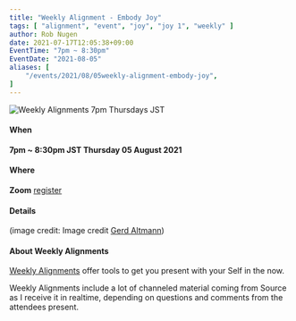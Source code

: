 ```yaml
---
title: "Weekly Alignment - Embody Joy"
tags: [ "alignment", "event", "joy", "joy 1", "weekly" ]
author: Rob Nugen
date: 2021-07-17T12:05:38+09:00
EventTime: "7pm ~ 8:30pm"
EventDate: "2021-08-05"
aliases: [
    "/events/2021/08/05weekly-alignment-embody-joy",
]
---
```


<img
src="https://b.robnugen.com/blog/2021/embody_joy_cheers.jpg"
alt="Weekly Alignments 7pm Thursdays JST"
class="title" />


#### When

**7pm ~ 8:30pm JST Thursday 05 August 2021**

#### Where

**Zoom** [register](/weekly-alignments/registration/)

#### Details

(image credit: Image credit <a href="https://pixabay.com/users/geralt-9301/">Gerd Altmann</a>)

#### About Weekly Alignments

[Weekly Alignments](/weekly-alignments/) offer tools to get you present with your Self in the now.

Weekly Alignments include a lot of channeled material coming from
Source as I receive it in realtime, depending on questions and
comments from the attendees present.
